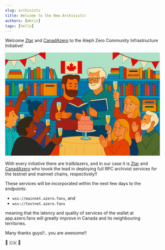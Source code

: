 ```yaml
---
slug: archivists
title: Welcome to the New Archivists!
authors: [mkriz]
tags: [hello]
---
```


Welcome [Ztar](https://x.com/ztrgzng) and [CanadAzero](https://x.com/canadazero1) to the Aleph Zero Community Infrastructure Initiative!

<!-- truncate -->


![party](welcome.png)

With every initiative there are trailblazers, and in our case it is [Ztar](https://x.com/ztrgzng)  and [CanadAzero](https://x.com/canadazero1) who toook the lead in deploying full RPC archivist services for the testnet and mainnet chains, respectively!!

These services will be incorporated within the next few days to the endpoints:
- `wss://mainnet.azero.fans`, and
- `wss://testnet.azero.fans`

meaning that the latency and quality of services of the wallet at app.azero.fans will greatly improve in Canada and its neighbouring territories.

Many thanks guys!!.. you are awesome!!

:beers: :canada: :maple_leaf:
